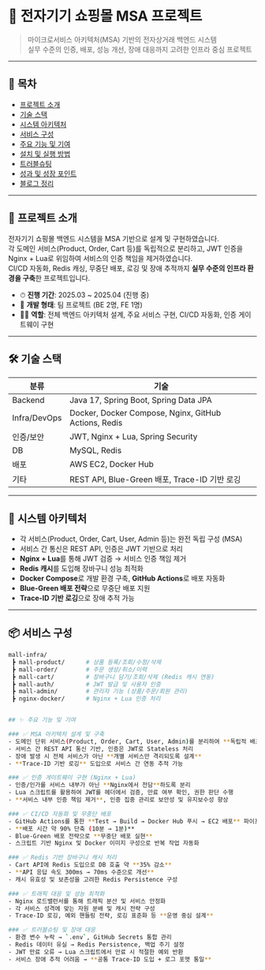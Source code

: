 # 🛒 전자기기 쇼핑몰 MSA 프로젝트

> 마이크로서비스 아키텍처(MSA) 기반의 전자상거래 백엔드 시스템  
> 실무 수준의 인증, 배포, 성능 개선, 장애 대응까지 고려한 인프라 중심 프로젝트

---

## 📌 목차

- [프로젝트 소개](#프로젝트-소개)
- [기술 스택](#기술-스택)
- [시스템 아키텍처](#시스템-아키텍처)
- [서비스 구성](#서비스-구성)
- [주요 기능 및 기여](#주요-기능-및-기여)
- [설치 및 실행 방법](#설치-및-실행-방법)
- [트러블슈팅](#트러블슈팅)
- [성과 및 성장 포인트](#성과-및-성장-포인트)
- [블로그 정리](#블로그-정리)

---

## 📖 프로젝트 소개

전자기기 쇼핑몰 백엔드 시스템을 MSA 기반으로 설계 및 구현하였습니다.  
각 도메인 서비스(Product, Order, Cart 등)를 독립적으로 분리하고, JWT 인증을 Nginx + Lua로 위임하여 서비스의 인증 책임을 제거하였습니다.  
CI/CD 자동화, Redis 캐싱, 무중단 배포, 로깅 및 장애 추적까지 **실무 수준의 인프라 환경을 구축**한 프로젝트입니다.

- ⏱ **진행 기간**: 2025.03 ~ 2025.04 (진행 중)
- 👥 **개발 형태**: 팀 프로젝트 (BE 2명, FE 1명)
- 🧑‍💻 **역할**: 전체 백엔드 아키텍처 설계, 주요 서비스 구현, CI/CD 자동화, 인증 게이트웨이 구현

---

## 🛠 기술 스택

| 분류        | 기술 |
|-------------|------|
| Backend     | Java 17, Spring Boot, Spring Data JPA |
| Infra/DevOps| Docker, Docker Compose, Nginx, GitHub Actions, Redis |
| 인증/보안   | JWT, Nginx + Lua, Spring Security |
| DB          | MySQL, Redis |
| 배포        | AWS EC2, Docker Hub |
| 기타        | REST API, Blue-Green 배포, Trace-ID 기반 로깅 |

---

## 🧱 시스템 아키텍처

- 각 서비스(Product, Order, Cart, User, Admin 등)는 완전 독립 구성 (MSA)
- 서비스 간 통신은 REST API, 인증은 JWT 기반으로 처리
- **Nginx + Lua**를 통해 JWT 검증 → 서비스 인증 책임 제거
- **Redis 캐시**를 도입해 장바구니 성능 최적화
- **Docker Compose**로 개발 환경 구축, **GitHub Actions**로 배포 자동화
- **Blue-Green 배포 전략**으로 무중단 배포 지원
- **Trace-ID 기반 로깅**으로 장애 추적 가능

---

## 📦 서비스 구성

```bash
mall-infra/
 ┣ mall-product/      # 상품 등록/조회/수정/삭제
 ┣ mall-order/        # 주문 생성/취소/이력
 ┣ mall-cart/         # 장바구니 담기/조회/삭제 (Redis 캐시 연동)
 ┣ mall-auth/         # JWT 발급 및 사용자 인증
 ┣ mall-admin/        # 관리자 기능 (상품/주문/회원 관리)
 ┣ nginx-docker/      # Nginx + Lua 인증 처리


## ✨ 주요 기능 및 기여

### ✅ MSA 아키텍처 설계 및 구축
- 도메인 단위 서비스(Product, Order, Cart, User, Admin)를 분리하여 **독립적 배포 및 확장 가능한 구조** 설계
- 서비스 간 REST API 통신 기반, 인증은 JWT로 Stateless 처리
- 장애 발생 시 전체 서비스가 아닌 **개별 서비스만 격리되도록 설계**
- **Trace-ID 기반 로깅** 도입으로 서비스 간 연동 추적 가능

### ✅ 인증 게이트웨이 구현 (Nginx + Lua)
- 인증/인가를 서비스 내부가 아닌 **Nginx에서 전담**하도록 분리
- Lua 스크립트를 활용하여 JWT를 헤더에서 검증, 만료 여부 확인, 권한 판단 수행
- **서비스 내부 인증 책임 제거**, 인증 집중 관리로 보안성 및 유지보수성 향상

### ✅ CI/CD 자동화 및 무중단 배포
- GitHub Actions를 통한 **Test → Build → Docker Hub 푸시 → EC2 배포** 파이프라인 구성
- **배포 시간 약 90% 단축 (10분 → 1분)**
- Blue-Green 배포 전략으로 **무중단 배포 실현**
- 스크립트 기반 Nginx 및 Docker 이미지 구성으로 반복 작업 자동화

### ✅ Redis 기반 장바구니 캐시 처리
- Cart API에 Redis 도입으로 DB 호출 약 **35% 감소**
- **API 응답 속도 300ms → 70ms 수준으로 개선**
- 캐시 유효성 및 보존성을 고려한 Redis Persistence 구성

### ✅ 트래픽 대응 및 성능 최적화
- Nginx 로드밸런서를 통해 트래픽 분산 및 서비스 안정화
- 각 서비스 성격에 맞는 자원 분배 및 캐시 전략 구성
- Trace-ID 로깅, 예외 핸들링 전략, 로깅 표준화 등 **운영 중심 설계**

### ✅ 트러블슈팅 및 장애 대응
- 환경 변수 누락 → `.env`, GitHub Secrets 통합 관리
- Redis 데이터 유실 → Redis Persistence, 백업 주기 설정
- JWT 만료 오류 → Lua 스크립트에서 만료 시 적절한 예외 반환
- 서비스 장애 추적 어려움 → **공통 Trace-ID 도입 + 로그 포맷 통일**

